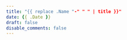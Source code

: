 ```yaml
---
title: "{{ replace .Name "-" " " | title }}"
date: {{ .Date }}
draft: false
disable_comments: false
---
```


